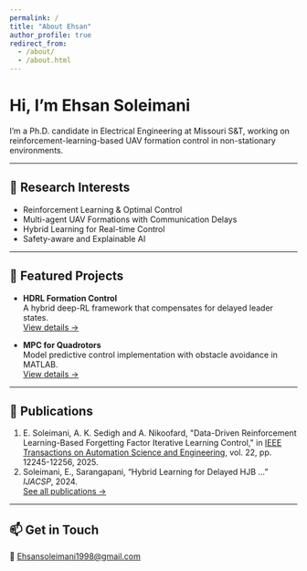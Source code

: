 ```yaml
---
permalink: /
title: "About Ehsan"
author_profile: true
redirect_from: 
  - /about/
  - /about.html
---
```


# Hi, I’m **Ehsan Soleimani**

I’m a Ph.D. candidate in Electrical Engineering at Missouri S&T, working on reinforcement-learning-based UAV formation control in non-stationary environments.

---

## 🔭 Research Interests

- Reinforcement Learning & Optimal Control  
- Multi-agent UAV Formations with Communication Delays  
- Hybrid Learning for Real-time Control  
- Safety-aware and Explainable AI  

---

## 🚀 Featured Projects

- **HDRL Formation Control**  
  A hybrid deep-RL framework that compensates for delayed leader states.  
  [View details →](/portfolio/uav-formation)

- **MPC for Quadrotors**  
  Model predictive control implementation with obstacle avoidance in MATLAB.  
  [View details →](/portfolio/mpc-quadrotor)

---

## 📄 Publications

1. E. Soleimani, A. K. Sedigh and A. Nikoofard, "Data-Driven Reinforcement Learning-Based Forgetting Factor Iterative Learning Control," in [IEEE Transactions on Automation Science and Engineering](https://ieeexplore.ieee.org/abstract/document/10879362), vol. 22, pp. 12245-12256, 2025.
2. Soleimani, E., Sarangapani, “Hybrid Learning for Delayed HJB …” *IJACSP*, 2024.  
[See all publications →](/publications)

---

## 📫 Get in Touch

 📧 Ehsansoleimani1998@gmail.com
